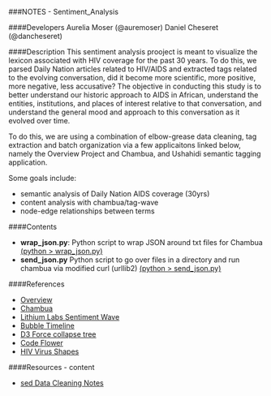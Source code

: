 ###NOTES - Sentiment_Analysis

####Developers
Aurelia Moser (@auremoser)
Daniel Cheseret (@dancheseret)

####Description
This sentiment analysis prooject is meant to visualize the lexicon associated with HIV coverage for the past 30 years. To do this, we parsed Daily Nation articles related to HIV/AIDS and extracted tags related to the evolving conversation, did it become more scientific, more positive, more negative, less accusative? The objective in conducting this study is to better understand our historic approach to AIDS in African, understand the entities, institutions, and places of interest relative to that conversation, and understand the general mood and approach to this conversation as it evolved over time.

To do this, we are using a combination of elbow-grease data cleaning, tag extraction and batch organization via a few applicaitons linked below, namely the Overview Project and Chambua, and Ushahidi semantic tagging application.

Some goals include:
* semantic analysis of Daily Nation AIDS coverage (30yrs)
* content analysis with chambua/tag-wave
* node-edge relationships between terms

####Contents
* **wrap_json.py**: Python script to wrap JSON around txt files for Chambua [(python > wrap_json.py)](https://github.com/internews-ke/hiv-30/tree/master/Sentiment_Analysis/python)
* **send_json.py** Python script to go over files in a directory and run chambua via modified curl (urllib2) [(python > send_json.py)](https://github.com/internews-ke/hiv-30/tree/master/Sentiment_Analysis;/python)


####References
* [Overview](https://www.overviewproject.org/)
* [Chambua](https://github.com/ushahidi/Chambua)
* [Lithium Labs Sentiment Wave](https://github.com/lithiumtech/li-visualizations)
* [Bubble Timeline](http://bost.ocks.org/mike/nations/)
* [D3 Force collapse tree](http://mbostock.github.io/d3/talk/20111116/force-collapsible.html)
* [Code Flower](http://redotheweb.com/CodeFlower/)
* [HIV Virus Shapes](https://www.google.com/search?q=hiv+virus+molecule+structure&es_sm=91&tbm=isch&tbo=u&source=univ&sa=X&ei=kdiLU7eYLYijsQTz_oH4DA&ved=0CDYQsAQ&biw=1440&bih=743)

####Resources - content
* [sed Data Cleaning Notes](https://github.com/auremoser/fellowship/blob/master/projects/%5BIN%5DHIV/sed-cleaning-notes.md)